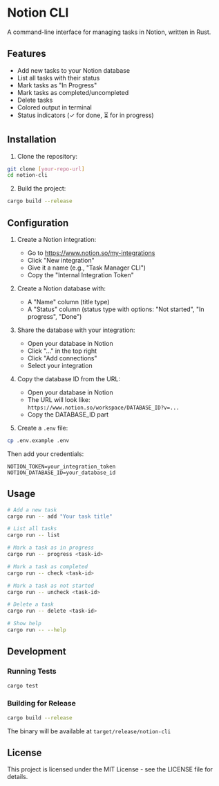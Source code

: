 # Notion CLI

A command-line interface for managing tasks in Notion, written in Rust.

## Features

- Add new tasks to your Notion database
- List all tasks with their status
- Mark tasks as "In Progress"
- Mark tasks as completed/uncompleted
- Delete tasks
- Colored output in terminal
- Status indicators (✓ for done, ⏳ for in progress)

## Installation

1. Clone the repository:
```bash
git clone [your-repo-url]
cd notion-cli
```

2. Build the project:
```bash
cargo build --release
```

## Configuration

1. Create a Notion integration:
   - Go to https://www.notion.so/my-integrations
   - Click "New integration"
   - Give it a name (e.g., "Task Manager CLI")
   - Copy the "Internal Integration Token"

2. Create a Notion database with:
   - A "Name" column (title type)
   - A "Status" column (status type with options: "Not started", "In progress", "Done")

3. Share the database with your integration:
   - Open your database in Notion
   - Click "..." in the top right
   - Click "Add connections"
   - Select your integration

4. Copy the database ID from the URL:
   - Open your database in Notion
   - The URL will look like: `https://www.notion.so/workspace/DATABASE_ID?v=...`
   - Copy the DATABASE_ID part

5. Create a `.env` file:
```bash
cp .env.example .env
```
Then add your credentials:
```
NOTION_TOKEN=your_integration_token
NOTION_DATABASE_ID=your_database_id
```

## Usage

```bash
# Add a new task
cargo run -- add "Your task title"

# List all tasks
cargo run -- list

# Mark a task as in progress
cargo run -- progress <task-id>

# Mark a task as completed
cargo run -- check <task-id>

# Mark a task as not started
cargo run -- uncheck <task-id>

# Delete a task
cargo run -- delete <task-id>

# Show help
cargo run -- --help
```

## Development

### Running Tests

```bash
cargo test
```

### Building for Release

```bash
cargo build --release
```

The binary will be available at `target/release/notion-cli`

## License

This project is licensed under the MIT License - see the LICENSE file for details.

